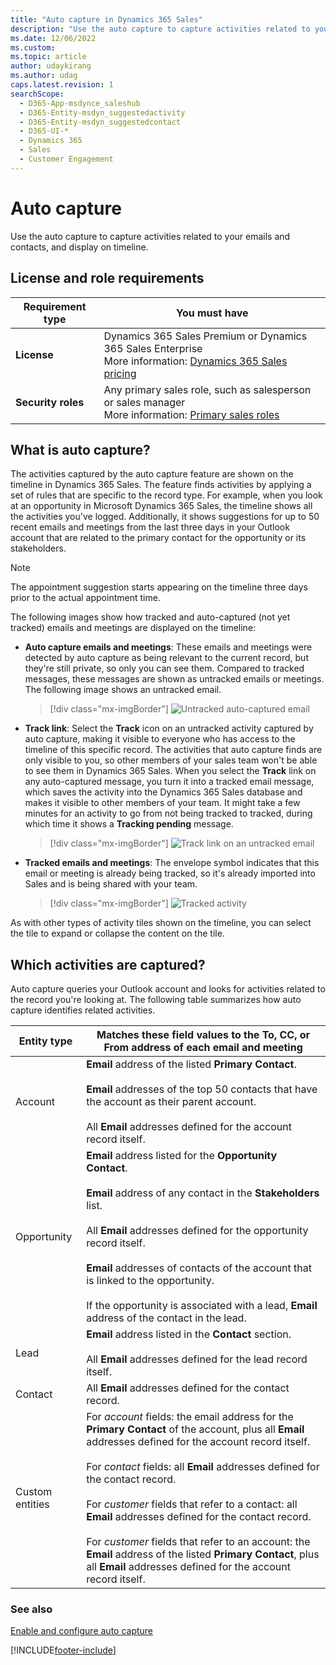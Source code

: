 ```yaml
---
title: "Auto capture in Dynamics 365 Sales"
description: "Use the auto capture to capture activities related to your emails and contacts, and display on timeline."
ms.date: 12/06/2022
ms.custom: 
ms.topic: article
author: udaykirang
ms.author: udag
caps.latest.revision: 1
searchScope: 
  - D365-App-msdynce_saleshub
  - D365-Entity-msdyn_suggestedactivity
  - D365-Entity-msdyn_suggestedcontact
  - D365-UI-*
  - Dynamics 365
  - Sales
  - Customer Engagement
---
```

# Auto capture 

Use the auto capture to capture activities related to your emails and contacts, and display on timeline.

## License and role requirements
| Requirement type | You must have |  
|-----------------------|---------|
| **License** | Dynamics 365 Sales Premium or Dynamics 365 Sales Enterprise <br>More information: [Dynamics 365 Sales pricing](https://dynamics.microsoft.com/sales/pricing/) |
| **Security roles** | Any primary sales role, such as salesperson or sales manager<br>  More information: [Primary sales roles](security-roles-for-sales.md#primary-sales-roles)|


## What is auto capture? 

The activities captured by the auto capture feature are shown on the timeline in Dynamics 365 Sales. The feature finds activities by applying a set of rules that are specific to the record type. For example, when you look at an opportunity in Microsoft Dynamics 365 Sales, the timeline shows all the activities you've logged. Additionally, it shows suggestions for up to 50 recent emails and meetings from the last three days in your Outlook account that are related to the primary contact for the opportunity or its stakeholders.

>[!NOTE]
>The appointment suggestion starts appearing on the timeline three days prior to the actual appointment time.

The following images show how tracked and auto-captured (not yet tracked) emails and meetings are displayed on the timeline:

-	**Auto capture emails and meetings**: These emails and meetings were detected by auto capture as being relevant to the current record, but they're still private, so only you can see them. Compared to tracked messages, these messages are shown as untracked emails or meetings. The following image shows an untracked email.

    > [!div class="mx-imgBorder"]
    > ![Untracked auto-captured email](media/auto-capture-basic-capture-email.png "Untracked auto-captured email")

-	**Track link**: Select the **Track** icon on an untracked activity captured by auto capture, making it visible to everyone who has access to the timeline of this specific record.
The activities that auto capture finds are only visible to you, so other members of your sales team won't be able to see them in Dynamics 365 Sales. When you select the **Track** link on any auto-captured message, you turn it into a tracked email message, which saves the activity into the Dynamics 365 Sales database and makes it visible to other members of your team. It might take a few minutes for an activity to go from not being tracked to tracked, during which time it shows a **Tracking pending** message.

    > [!div class="mx-imgBorder"]
    > ![Track link on an untracked email](media/auto-capture-basic-track-link.png "Track link on an untracked email")

-	**Tracked emails and meetings**: The envelope symbol indicates that this email or meeting is already being tracked, so it's already imported into Sales and is being shared with your team.

    > [!div class="mx-imgBorder"]
    > ![Tracked activity](media/auto-capture-basic-tracked-email.png "Tracked email")

As with other types of activity tiles shown on the timeline, you can select the tile to expand or collapse the content on the tile.

## Which activities are captured?

Auto capture queries your Outlook account and looks for activities related to the record you're looking at. The following table summarizes how auto capture identifies related activities.

|Entity type|Matches these field values to the To, CC, or From address of each email and meeting |  
|-----------------|--------------------------------------------------------------------------------------|  
|Account|**Email** address of the listed **Primary Contact**.<br /><br /> **Email** addresses of the top 50 contacts that have the account as their parent account.<br /><br /> All **Email** addresses defined for the account record itself.|  
|Opportunity|**Email** address listed for the **Opportunity Contact**.<br /><br /> **Email** address of any contact in the **Stakeholders** list.<br /><br /> All **Email** addresses defined for the opportunity record itself.<br /><br />**Email** addresses of contacts of the account that is linked to the opportunity.<br /><br />If the opportunity is associated with a lead, **Email** address of the contact in the lead.|  
|Lead|**Email** address listed in the **Contact** section.<br /><br /> All **Email** addresses defined for the lead record itself.|  
|Contact|All **Email** addresses defined for the contact record.|  
|Custom entities|For *account* fields: the email address for the **Primary Contact** of the account, plus all **Email** addresses defined for the account record itself.<br /><br /> For *contact* fields: all **Email** addresses defined for the contact record.<br /><br /> For *customer* fields that refer to a contact: all **Email** addresses defined for the contact record.<br /><br /> For *customer* fields that refer to an account: the **Email** address of the listed **Primary Contact**, plus all **Email** addresses defined for the account record itself.|  


### See also

[Enable and configure auto capture](configure-auto-capture.md)

[!INCLUDE[footer-include](../includes/footer-banner.md)]
